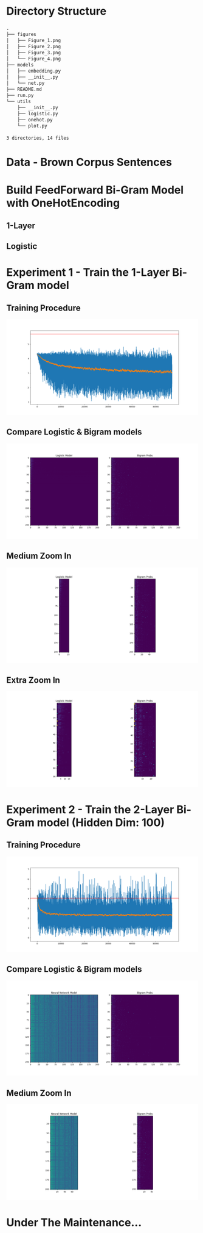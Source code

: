 # Directory Structure
```text
.
├── figures
│   ├── Figure_1.png
│   ├── Figure_2.png
│   ├── Figure_3.png
│   └── Figure_4.png
├── models
│   ├── embedding.py
│   ├── __init__.py
│   └── net.py
├── README.md
├── run.py
└── utils
    ├── __init__.py
    ├── logistic.py
    ├── onehot.py
    └── plot.py

3 directories, 14 files
```


# Data - Brown Corpus Sentences

# Build FeedForward Bi-Gram Model with OneHotEncoding

## 1-Layer
## Logistic


# Experiment 1 - Train the 1-Layer Bi-Gram model
## Training Procedure
![](figures/Figure_1.png)

## Compare Logistic & Bigram models
![](figures/Figure_2.png)
## Medium Zoom In
![](figures/Figure_3.png)
## Extra Zoom In
![](figures/Figure_4.png)



# Experiment 2 - Train the 2-Layer Bi-Gram model (Hidden Dim: 100)
## Training Procedure
![](figures/Figure_5.png)

## Compare Logistic & Bigram models
![](figures/Figure_6.png)
## Medium Zoom In
![](figures/Figure_7.png)







# Under The Maintenance...